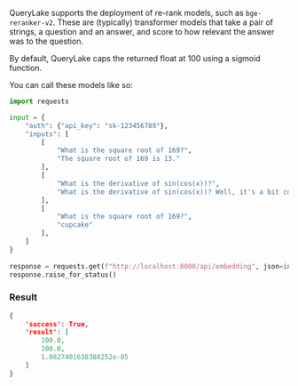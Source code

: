 QueryLake supports the deployment of re-rank models, such as `bge-reranker-v2`.
These are (typically) transformer models that take a pair of strings, a question and an answer, and score to how relevant the answer was to the question.

By default, QueryLake caps the returned float at 100 using a sigmoid function.

You can call these models like so:
```python
import requests

input = {
	"auth": {"api_key": "sk-123456789"},
    "inputs": [
		[
			"What is the square root of 169?", 
			"The square root of 169 is 13."
		],
		[
			"What is the derivative of sin(cos(x))?", 
			"What is the derivative of sin(cos(x))? Well, it's a bit complicated. The derivative of sin(cos(x)) is cos(cos(x)) * -sin(x)."
		],
		[
			"What is the square root of 169?", 
			"cupcake"
		],
	]
}
    
response = requests.get(f"http://localhost:8000/api/embedding", json=input)
response.raise_for_status()
```

### Result
```json
{
	'success': True, 
	'result': [
		100.0, 
		100.0,
		1.0827401638380252e-05
	]
}
```
